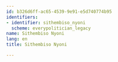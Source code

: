 ```yaml
---
id: b326d6ff-ac65-4539-9e91-e5d740774b95
identifiers:
- identifier: sithembiso_nyoni
  scheme: everypolitician_legacy
name: Sithembiso Nyoni
lang: en
title: Sithembiso Nyoni

---
```

